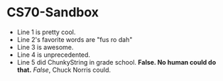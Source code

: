# CS70-Sandbox
* Line 1 is pretty cool.
* Line 2's favorite words are "fus ro dah"
* Line 3 is awesome.
* Line 4 is unprecedented.
* Line 5 did ChunkyString in grade school. **False. No human could do that.** _False_, Chuck Norris could.
